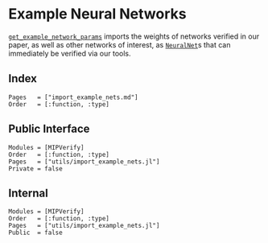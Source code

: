 # Example Neural Networks

[`get_example_network_params`](@ref) imports the weights of networks verified in our paper, as well
as other networks of interest, as [`NeuralNet`](@ref)s that can immediately be verified via our
tools.

## Index

```@index
Pages   = ["import_example_nets.md"]
Order   = [:function, :type]
```

## Public Interface

```@autodocs
Modules = [MIPVerify]
Order   = [:function, :type]
Pages   = ["utils/import_example_nets.jl"]
Private = false
```

## Internal

```@autodocs
Modules = [MIPVerify]
Order   = [:function, :type]
Pages   = ["utils/import_example_nets.jl"]
Public  = false
```
